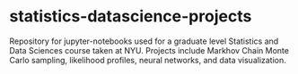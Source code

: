 # statistics-datascience-projects

Repository for jupyter-notebooks used for a graduate level Statistics and Data Sciences course taken at NYU. Projects include Markhov Chain Monte Carlo 
sampling, likelihood profiles, neural networks, and data visualization.
